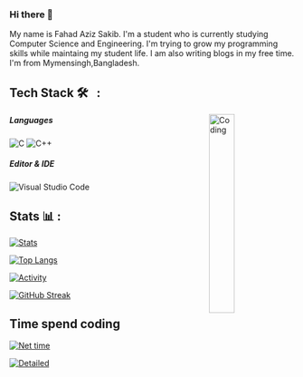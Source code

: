 ### Hi there 👋

My name is Fahad Aziz Sakib. I'm a student who is currently studying Computer Science and Engineering. I'm trying to grow my programming skills while maintaing my student life. I am also writing blogs in my free time. I'm from Mymensingh,Bangladesh.


##  Tech Stack 🛠 &nbsp; :

<img alt="Coding" width="30%" src="https://user-images.githubusercontent.com/128050070/230738462-5a66eb3b-fe34-4c35-b7d1-ce0f58dfb82f.gif" align="right"/>

##### Languages
![C](https://img.shields.io/badge/-C-333333?logo=C)
![C++](https://img.shields.io/badge/-C++-333333?logo=cplusplus)

##### Editor & IDE
![Visual Studio Code](https://img.shields.io/badge/-Visual%20Studio%20Code-333333?logo=visual-studio-code&logoColor=007ACC)

## Stats &#x1f4ca; :

[![Stats](https://github-readme-stats.vercel.app/api?username=sakibfahad&custom_title=Overall&show_icons=true&theme=dark&hide_rank=false&hide_border=true&count_private=true)](https://github.com/SakibFahad)

[![Top Langs](https://github-readme-stats.vercel.app/api/top-langs/?username=SakibFahad&layout=comapct&theme=dark&hide_border=true)](https://github.com/SakibFahad)

[![Activity](https://github-readme-activity-graph.cyclic.app/graph?username=SakibFahad&custom_title=Activty&theme=github-compact&hide_border=true)](https://github.com/SakibFahad)

[![GitHub Streak](https://github-readme-streak-stats.herokuapp.com?user=sakibfahad&theme=github-dark&hide_border=true)](https://github.com/SakibFahad)

## Time spend coding
[![Net time](https://wakatime.com/badge/user/bffcf93e-73b0-49e2-bdf8-561efb8e8e5d.svg)](https://wakatime.com/@bffcf93e-73b0-49e2-bdf8-561efb8e8e5d)

[![Detailed](https://github-readme-stats.vercel.app/api/wakatime?username=SakibFahad&custom_title=Detailed+time&layout=compact&theme=dark&hide_rank=false&hide_border=true)](https://wakatime.com/@sakibfahad)
